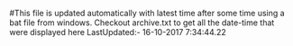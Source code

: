 #This file is updated automatically with latest time after some time using a bat file from windows. Checkout archive.txt to get all the date-time that were displayed here
LastUpdated:- 16-10-2017  7:34:44.22 
